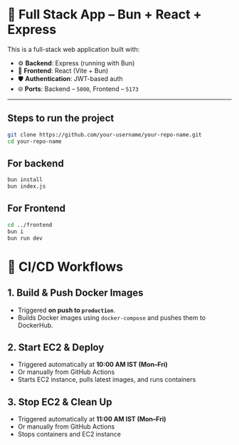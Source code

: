# 🚀 Full Stack App – Bun + React + Express

This is a full-stack web application built with:

- ⚙️ **Backend**: Express (running with Bun)
- 🎨 **Frontend**: React (Vite + Bun)
- 🛡️ **Authentication**: JWT-based auth
- 🌐 **Ports**: Backend – `5000`, Frontend – `5173`

---
## Steps to run the project

```bash
git clone https://github.com/your-username/your-repo-name.git
cd your-repo-name
```
## For backend
```bash
bun install
bun index.js
```


## For Frontend
```bash
cd ../frontend
bun i
bun run dev
```


# 🚀 CI/CD Workflows

## 1. **Build & Push Docker Images**

- Triggered **on push to `production`**.  
- Builds Docker images using `docker-compose` and pushes them to DockerHub.

## 2. **Start EC2 & Deploy**

- Triggered automatically at **10:00 AM IST (Mon–Fri)**
- Or manually from GitHub Actions
- Starts EC2 instance, pulls latest images, and runs containers

## 3. **Stop EC2 & Clean Up**

- Triggered automatically at **11:00 AM IST (Mon–Fri)**
- Or manually from GitHub Actions
- Stops containers and EC2 instance




